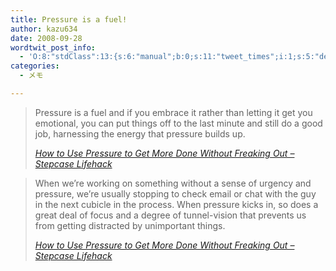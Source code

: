 ```yaml
---
title: Pressure is a fuel!
author: kazu634
date: 2008-09-28
wordtwit_post_info:
  - 'O:8:"stdClass":13:{s:6:"manual";b:0;s:11:"tweet_times";i:1;s:5:"delay";i:0;s:7:"enabled";i:1;s:10:"separation";s:2:"60";s:7:"version";s:3:"3.7";s:14:"tweet_template";b:0;s:6:"status";i:2;s:6:"result";a:0:{}s:13:"tweet_counter";i:2;s:13:"tweet_log_ids";a:1:{i:0;i:4311;}s:9:"hash_tags";a:0:{}s:8:"accounts";a:1:{i:0;s:7:"kazu634";}}'
categories:
  - メモ

---
```

<div class="section">
<blockquote title="How to Use Pressure to Get More Done Without Freaking Out - Stepcase Lifehack" cite="http://www.lifehack.org/articles/productivity/how-to-use-pressure-to-get-more-done-without-freaking-out.html">
<p>
      Pressure is a fuel and if you embrace it rather than letting it get you emotional, you can put things off to the last minute and still do a good job, harnessing the energy that pressure builds up.
</p>
    
<p>
<cite><a href="http://www.lifehack.org/articles/productivity/how-to-use-pressure-to-get-more-done-without-freaking-out.html" onclick="__gaTracker('send', 'event', 'outbound-article', 'http://www.lifehack.org/articles/productivity/how-to-use-pressure-to-get-more-done-without-freaking-out.html', 'How to Use Pressure to Get More Done Without Freaking Out &#8211; Stepcase Lifehack');" target="_blank">How to Use Pressure to Get More Done Without Freaking Out &#8211; Stepcase Lifehack</a></cite>
</p>
</blockquote>
  
<blockquote title="How to Use Pressure to Get More Done Without Freaking Out - Stepcase Lifehack" cite="http://www.lifehack.org/articles/productivity/how-to-use-pressure-to-get-more-done-without-freaking-out.html">
<p>
      When we’re working on something without a sense of urgency and pressure, we’re usually stopping to check email or chat with the guy in the next cubicle in the process. When pressure kicks in, so does a great deal of focus and a degree of tunnel-vision that prevents us from getting distracted by unimportant things.
</p>
    
<p>
<cite><a href="http://www.lifehack.org/articles/productivity/how-to-use-pressure-to-get-more-done-without-freaking-out.html" onclick="__gaTracker('send', 'event', 'outbound-article', 'http://www.lifehack.org/articles/productivity/how-to-use-pressure-to-get-more-done-without-freaking-out.html', 'How to Use Pressure to Get More Done Without Freaking Out &#8211; Stepcase Lifehack');" target="_blank">How to Use Pressure to Get More Done Without Freaking Out &#8211; Stepcase Lifehack</a></cite>
</p>
</blockquote>
</div>
